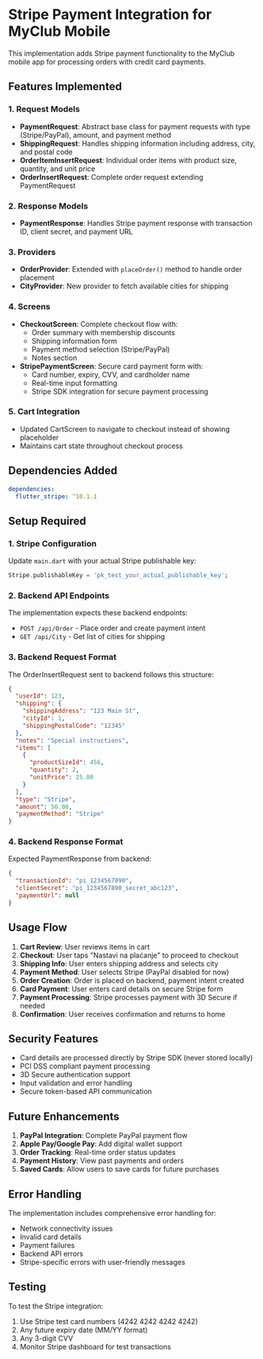 # Stripe Payment Integration for MyClub Mobile

This implementation adds Stripe payment functionality to the MyClub mobile app for processing orders with credit card payments.

## Features Implemented

### 1. Request Models
- **PaymentRequest**: Abstract base class for payment requests with type (Stripe/PayPal), amount, and payment method
- **ShippingRequest**: Handles shipping information including address, city, and postal code
- **OrderItemInsertRequest**: Individual order items with product size, quantity, and unit price
- **OrderInsertRequest**: Complete order request extending PaymentRequest

### 2. Response Models
- **PaymentResponse**: Handles Stripe payment response with transaction ID, client secret, and payment URL

### 3. Providers
- **OrderProvider**: Extended with `placeOrder()` method to handle order placement
- **CityProvider**: New provider to fetch available cities for shipping

### 4. Screens
- **CheckoutScreen**: Complete checkout flow with:
  - Order summary with membership discounts
  - Shipping information form
  - Payment method selection (Stripe/PayPal)
  - Notes section
- **StripePaymentScreen**: Secure card payment form with:
  - Card number, expiry, CVV, and cardholder name
  - Real-time input formatting
  - Stripe SDK integration for secure payment processing

### 5. Cart Integration
- Updated CartScreen to navigate to checkout instead of showing placeholder
- Maintains cart state throughout checkout process

## Dependencies Added

```yaml
dependencies:
  flutter_stripe: ^10.1.1
```

## Setup Required

### 1. Stripe Configuration
Update `main.dart` with your actual Stripe publishable key:
```dart
Stripe.publishableKey = 'pk_test_your_actual_publishable_key';
```

### 2. Backend API Endpoints
The implementation expects these backend endpoints:
- `POST /api/Order` - Place order and create payment intent
- `GET /api/City` - Get list of cities for shipping

### 3. Backend Request Format
The OrderInsertRequest sent to backend follows this structure:
```json
{
  "userId": 123,
  "shipping": {
    "shippingAddress": "123 Main St",
    "cityId": 1,
    "shippingPostalCode": "12345"
  },
  "notes": "Special instructions",
  "items": [
    {
      "productSizeId": 456,
      "quantity": 2,
      "unitPrice": 25.00
    }
  ],
  "type": "Stripe",
  "amount": 50.00,
  "paymentMethod": "Stripe"
}
```

### 4. Backend Response Format
Expected PaymentResponse from backend:
```json
{
  "transactionId": "pi_1234567890",
  "clientSecret": "pi_1234567890_secret_abc123",
  "paymentUrl": null
}
```

## Usage Flow

1. **Cart Review**: User reviews items in cart
2. **Checkout**: User taps "Nastavi na plaćanje" to proceed to checkout
3. **Shipping Info**: User enters shipping address and selects city
4. **Payment Method**: User selects Stripe (PayPal disabled for now)
5. **Order Creation**: Order is placed on backend, payment intent created
6. **Card Payment**: User enters card details on secure Stripe form
7. **Payment Processing**: Stripe processes payment with 3D Secure if needed
8. **Confirmation**: User receives confirmation and returns to home

## Security Features

- Card details are processed directly by Stripe SDK (never stored locally)
- PCI DSS compliant payment processing
- 3D Secure authentication support
- Input validation and error handling
- Secure token-based API communication

## Future Enhancements

1. **PayPal Integration**: Complete PayPal payment flow
2. **Apple Pay/Google Pay**: Add digital wallet support
3. **Order Tracking**: Real-time order status updates
4. **Payment History**: View past payments and orders
5. **Saved Cards**: Allow users to save cards for future purchases

## Error Handling

The implementation includes comprehensive error handling for:
- Network connectivity issues
- Invalid card details
- Payment failures
- Backend API errors
- Stripe-specific errors with user-friendly messages

## Testing

To test the Stripe integration:
1. Use Stripe test card numbers (4242 4242 4242 4242)
2. Any future expiry date (MM/YY format)
3. Any 3-digit CVV
4. Monitor Stripe dashboard for test transactions
